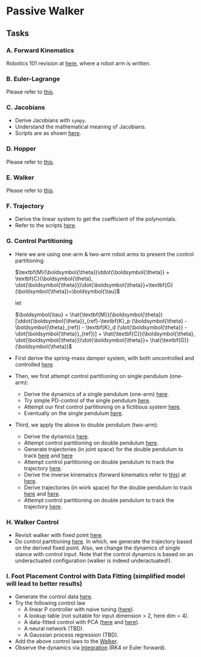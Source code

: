 # Passive Walker
## Tasks
### A. Forward Kinematics
Robotics 101 revision at [here](/biped_ctrl_scripts/3_passive_walker/a_forward_kinematics/forward_kinematics.py), where a robot arm is written.

### B. Euler-Lagrange
Please refer to [this](/biped_ctrl_scripts/1_hopper_dynamics/README.md#a-euler-lagrange).

### C. Jacobians
- Derive Jacobians with $\texttt{sympy}$.
- Understand the mathematical meaning of Jacobians.
- Scripts are as shown [here](/biped_ctrl_scripts/4_walker_control/c_jacobians/).

### D. Hopper
Please refer to [this](/biped_ctrl_scripts/1_hopper_dynamics/README.md#c-hopper).

### E. Walker
Please refer to [this](/biped_ctrl_scripts/3_passive_walker/d_walker/passive_walker.py).

### F. Trajectory
- Derive the linear system to get the coefficient of the polynomials.
- Refer to the scripts [here](/biped_ctrl_scripts/4_walker_control/f_trajectory/).

### G. Control Partitioning
- Here we are using one-arm & two-arm robot arms to present the control partitioning.
  
  $\textbf{M}(\boldsymbol{\theta})\ddot{\boldsymbol{\theta}} + \textbf{C}(\boldsymbol{\theta}, \dot{\boldsymbol{\theta}})\dot{\boldsymbol{\theta}}+\textbf{G}(\boldsymbol{\theta})=\boldsymbol{\tau}$
  
  let

  $\boldsymbol{\tau} = \hat{\textbf{M}}(\boldsymbol{\theta})[\ddot{\boldsymbol{\theta}}_{ref}-\textbf{K}_p (\boldsymbol{\theta} - \boldsymbol{\theta}_{ref}) - \textbf{K}_d (\dot{\boldsymbol{\theta}} - \dot{\boldsymbol{\theta}}_{ref})] + \hat{\textbf{C}}(\boldsymbol{\theta}, \dot{\boldsymbol{\theta}})\dot{\boldsymbol{\theta}}+ \hat{\textbf{G}}(\boldsymbol{\theta})$
- First derive the spring-mass damper system, with both uncontrolled and controlled [here](/biped_ctrl_scripts/4_walker_control/g_control_partitioning/spring_mass_damper/).
- Then, we first attempt control partitioning on single pendulum (one-arm):
  - Derive the dynamics of a single pendulum (one-arm) [here](/biped_ctrl_scripts/4_walker_control/g_control_partitioning/single_pendulum/dynamics/single_pendulum_dynamics.py).
  - Try simple PD-control of the single pendulum [here](/biped_ctrl_scripts/4_walker_control/g_control_partitioning/single_pendulum/single_pendulum_pd_control.py).
  - Attempt our first control partitioning on a fictitious system [here](/biped_ctrl_scripts/4_walker_control/g_control_partitioning/single_pendulum/fictitious_system_control_partitioning.py).
  - Eventually on the single pendulum [here](/biped_ctrl_scripts/4_walker_control/g_control_partitioning/single_pendulum/single_pendulum_control_partitioning.py).
- Third, we apply the above to double pendulum (two-arm):
  - Derive the dynamics [here](/biped_ctrl_scripts/4_walker_control/g_control_partitioning/double_pendulum/dynamics/double_pendulum_dynamics.py).
  - Attempt control partitioning on double pendulum [here](/biped_ctrl_scripts/4_walker_control/g_control_partitioning/double_pendulum/double_pendulum_control_partitioning.py).
  - Generate trajectories (in joint space) for the double pendulum to track [here](/biped_ctrl_scripts/4_walker_control/g_control_partitioning/double_pendulum/traj_gen/traj_1.py) and [here](/biped_ctrl_scripts/4_walker_control/g_control_partitioning/double_pendulum/traj_gen/traj_2.py)
  - Attempt control partitioning on double pendulum to track the trajectory [here](/biped_ctrl_scripts/4_walker_control/g_control_partitioning/double_pendulum/double_pendulum_traj_tracking.py).
  - Derive the inverse kinematics (forward kinematics refer to [this](/biped_ctrl_scripts/4_walker_control/a_forward_kinematics/)) at [here](/biped_ctrl_scripts/4_walker_control/g_control_partitioning/double_pendulum/inverse_kinematics/).
  - Derive trajectories (in work space) for the double pendulum to track [here](/biped_ctrl_scripts/4_walker_control/g_control_partitioning/double_pendulum/traj_gen/lemniscate.py) and [here](/biped_ctrl_scripts/4_walker_control/g_control_partitioning/double_pendulum/traj_gen/lemniscate_kinematics.py).
  - Attempt control partitioning on double pendulum to track the trajectory [here](/biped_ctrl_scripts/4_walker_control/g_control_partitioning/double_pendulum/double_pendulum_cartesian_control.py).

### H. Walker Control
- Revisit walker with fixed point [here](/biped_ctrl_scripts/4_walker_control/h_walker_control/passive_walker_fixpoint.py).
- Do control partitioning [here](/biped_ctrl_scripts/4_walker_control/h_walker_control/walker_control_partitioning.py). In which, we generate the trajectory based on the derived fixed point. Also, we change the dynamics of single stance with control input. Note that the control dynamics is based on an underactuated configuration (walker is indeed underactuated!). 

### I. Foot Placement Control with Data Fitting (simplified model will lead to better results)
- Generate the control data [here](/biped_ctrl_scripts/4_walker_control/i_foot_placement/walker_data_gen.py).
- Try the following control law
  - A linear P controller with naive tuning ([here](/biped_ctrl_scripts/4_walker_control/i_foot_placement/walker_P_control.py)).
  - A lookup table (not suitable for input dimension > 2, here dim = 4).
  - A data-fitted control with PCA ([here](/biped_ctrl_scripts/4_walker_control/i_foot_placement/walker_pca_control.py) and [here](/biped_ctrl_scripts/4_walker_control/i_foot_placement/walker_data_regress_pca.py)).
  - A neural network (TBD).
  - A Gaussian process regression (TBD).
- Add the above control laws to the [Walker](/biped_ctrl_scripts/4_walker_control/i_foot_placement/walker_data_regress_pca.py).
- Observe the dynamics via [integration](/dynamics_bootcamp.py) (RK4 or Euler forward).
